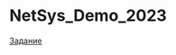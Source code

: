 # NetSys_Demo_2023
[Задание](https://cdn.dp.worldskills.ru/esatk-prod/public_files/6af02b90-be93-4039-8c88-5218398438dd-b1a128dff28e77a6b890f7db8353a9df3d517674c8d24a3df26dcbc99cb58e45.pdf)
